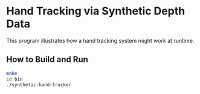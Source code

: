 # Hand Tracking via Synthetic Depth Data

This program illustrates how a hand tracking system might work at runtime.

## How to Build and Run

```bash
make
cd bin
./synthetic-hand-tracker
```

